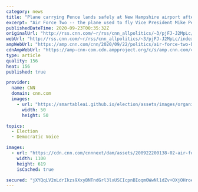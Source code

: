 ```yaml
---
category: news
title: "Plane carrying Pence lands safely at New Hampshire airport after hitting a bird"
excerpt: "Air Force Two -- the plane used to fly Vice President Mike Pence -- safely landed at a New Hampshire airport on Tuesday after hitting a bird in flight, a source told CNN.\n    \n"
publishedDateTime: 2020-09-23T00:35:32Z
originalUrl: "http://rss.cnn.com/~r/rss/cnn_allpolitics/~3/pjFJ-J2MpLc/index.html"
webUrl: "http://rss.cnn.com/~r/rss/cnn_allpolitics/~3/pjFJ-J2MpLc/index.html"
ampWebUrl: "https://amp.cnn.com/cnn/2020/09/22/politics/air-force-two-bird-new-hampshire/index.html"
cdnAmpWebUrl: "https://amp-cnn-com.cdn.ampproject.org/c/s/amp.cnn.com/cnn/2020/09/22/politics/air-force-two-bird-new-hampshire/index.html"
type: article
quality: 156
heat: 156
published: true

provider:
  name: CNN
  domain: cnn.com
  images:
    - url: "https://smartableai.github.io/election/assets/images/organizations/cnn.com-50x50.jpg"
      width: 50
      height: 50

topics:
  - Election
  - Democratic Voice

images:
  - url: "https://cdn.cnn.com/cnnnext/dam/assets/200922200138-02-air-force-two-bird-strike-inspection-super-tease.jpg"
    width: 1100
    height: 619
    isCached: true

secured: "jXYQqLV2nLdrIkzs9XxyBNTndGrl3lxUSCIcpnBIoqmOWwNl1dZv+OXjOHroeElVb1sxUj8c8WNP+llCaN7Cf6iYq+rtRzciDrA0JRJIvcYK+enjOjxjDTeOKgwDXxN1ay8QW0Fbmy33kDL6nE1Dnkdu+64trvbusvT6pWcKNpDvrtdOUKSUQ/X7kE4jlb0lVx/Qa6wGbmFEgGUWPXr7cz7z2uXQqpz+4xBUxeHSgKO1r2WsaeZwPDYZ/y6wb6VSmCQSXYaNL4KxnhM5MBK3zU9JhAnBWYUeblFGUDK/VBO1bJkknAmxHbLtnY6lN256rVu+XkR5/qlCSgfqE2pJRBRsmxSd6CE91Kr2BBiWG7U=;jxqT9oVJc6K33Jyg1ELW8Q=="
---
```


